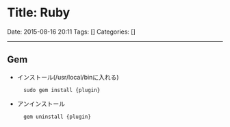 # Title: Ruby

Date: 2015-08-16 20:11
Tags: []
Categories: []

<!-- toc -->

---

## Gem

- インストール(/usr/local/binに入れる)

        sudo gem install {plugin}

- アンインストール

        gem uninstall {plugin}

